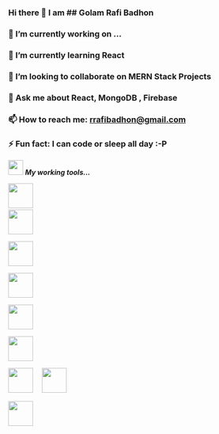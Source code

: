 ### Hi there 👋 I am ## Golam Rafi Badhon



### 🔭 I’m currently working on ...
### 🌱 I’m currently learning React
### 👯 I’m looking to collaborate on MERN Stack Projects
### 💬 Ask me about React, MongoDB , Firebase
### 📫 How to reach me: rrafibadhon@gmail.com
### ⚡ Fun fact: I can code or sleep all day :-P

<img src="https://media.giphy.com/media/iY8CRBdQXODJSCERIr/giphy.gif" width="30px">&nbsp;***My working tools...***
<p align="left">
  
  <code><img height="50" src="https://github.com/uannabi/-/blob/master/resource/git.svg"></code>
  <code> <img height="50" src="https://www.vectorlogo.zone/logos/w3_html5/w3_html5-ar21.svg"> </code>
  <code> <img height="50" src="https://www.vectorlogo.zone/logos/heroku/heroku-ar21.svg"> </code>
  <code> <img height="50" src="https://www.vectorlogo.zone/logos/reactjs/reactjs-ar21.svg"> </code>
  <code> <img height="50" src="https://www.vectorlogo.zone/logos/javascript/javascript-ar21.svg"> </code>
  <code> <img height="50" src="https://www.vectorlogo.zone/logos/netlifyapp_watercss/netlifyapp_watercss-ar21.svg"> </code>
  <code> <img height="50" src="https://i.ibb.co/Xxh9jKn/image.png"> </code>
  <code> <img height="50" src="https://i.ibb.co/QFhyd5B/image.png"> </code>
  <code> <img height="50" src="https://i.ibb.co/qDrcwHd/image.png"> </code>
